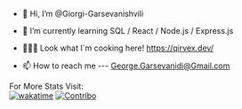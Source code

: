 - 👋 Hi, I’m @Giorgi-Garsevanishvili

- 🌱 I’m currently learning SQL / React / Node.js / Express.js
- 👨🏻‍🔬 Look what I`m cooking here! https://qirvex.dev/ 
- 📫 How to reach me --- George.Garsevanidi@Gmail.com

For More Stats Visit:  
[![wakatime](https://wakatime.com/badge/user/ae9d447a-fc82-4d45-ae01-44a9963d0d78.svg)](https://wakatime.com/@ae9d447a-fc82-4d45-ae01-44a9963d0d78)
[![Contribo](https://wakatime.com/badge/user/ae9d447a-fc82-4d45-ae01-44a9963d0d78/project/464e1346-2a7c-4544-b469-d82178bf8518.svg)](https://wakatime.com/badge/user/ae9d447a-fc82-4d45-ae01-44a9963d0d78/project/464e1346-2a7c-4544-b469-d82178bf8518)

